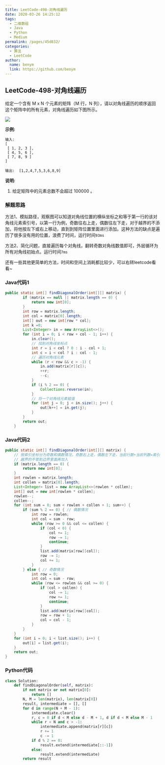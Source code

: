 ```yaml
---
title: LeetCode-498-对角线遍历
date: 2020-03-26 14:25:12
tags: 
  - 二维数组
  - Java
  - Python
  - Medium
permalink: /pages/45d832/
categories: 
  - 算法
  - LeetCode
author: 
  name: benym
  link: https://github.com/benym
---
```


## LeetCode-498-对角线遍历

给定一个含有 M x N 个元素的矩阵（M 行，N 列），请以对角线遍历的顺序返回这个矩阵中的所有元素，对角线遍历如下图所示。

![](https://image-1-1257237419.cos.ap-chongqing.myqcloud.com/image_loop.png)

 <!--more-->

**示例:**

```
输入:
[
 [ 1, 2, 3 ],
 [ 4, 5, 6 ],
 [ 7, 8, 9 ]
]

输出:  [1,2,4,7,5,3,6,8,9]
```

**说明:**

1. 给定矩阵中的元素总数不会超过 100000 。

### 解题思路

方法1、模拟路径，观察图可以知道对角线位置的横纵坐标之和等于第一行的该对角线元素索引号，以第一行为例，奇数往右上走，偶数往左下走，对于越界的不添加，将他按左下或右上移动，直到到矩阵位置里面进行添加。这种方法的缺点是遍历了很多没有用的位置，浪费了时间，运行时间`93ms`

方法2、简化问题，直接遍历每个对角线，翻转奇数对角线数值即可，外层循环为所有对角线初始点。运行时间`7ms`

还有一些其他更简单的方法，时间和空间上消耗都比较少，可以右转leetcode看看~

### Java代码1

```java
public static int[] findDiagonalOrder(int[][] matrix) {
        if (matrix == null || matrix.length == 0) {
            return new int[0];
        }
        int row = matrix.length;
        int col = matrix[0].length;
        int[] out = new int[row * col];
        int k =0;
        List<Integer> in = new ArrayList<>();
        for (int i = 0; i < row + col - 1; i++) {
            in.clear();
            // 找到对角线坐标点
            int r = i < col ? 0 : i - col + 1;
            int c = i < col ? i : col - 1;
            // 遍历对角线元素
            while (r < row && c > -1) {
                in.add(matrix[r][c]);
                ++r;
                --c;
            }
            if (i % 2 == 0) {
                Collections.reverse(in);
            }
            // 将一个对角线元素赋值
            for (int j = 0; j < in.size(); j++) {
                out[k++] = in.get(j);
            }
        }
        return out;
    }
```

### Java代码2

```java
public static int[] findDiagonalOrder(int[][] matrix) {
    // 按索引坐标分为奇数和偶数情况，奇数右上走，偶数左下走，当前行数+当前列数=索引值
    // 越界的不管到边界里面再加入
    if (matrix.length == 0) {
        return new int[0];
    }
    int rowlen = matrix.length;
    int collen = matrix[0].length;
    List<Integer> list = new ArrayList<>(rowlen * collen);
    int[] out = new int[rowlen * collen];
    rowlen--;
    collen--;
    for (int sum = 0; sum < rowlen + collen + 1; sum++) {
        if (sum % 2 == 0) { // 偶数情况
            int row = rowlen;
            int col = sum - row;
            while (row >= 0 && col <= collen) {
                if (col < 0) {
                    col += 1;
                    row -= 1;
                    continue;
                }
                list.add(matrix[row][col]);
                row -= 1;
                col += 1;
            }
        } else { // 奇数情况
            int row = 0;
            int col = sum - row;
            while (row <= rowlen && col >= 0) {
                if (col > collen) {
                    col -= 1;
                    row += 1;
                    continue;
                }
                list.add(matrix[row][col]);
                row = row + 1;
                col = col - 1;
            }
        }
    }
    for (int i = 0; i < list.size(); i++) {
        out[i] = list.get(i);
    }
    return out;
}
```

### Python代码

```python
class Solution:
    def findDiagonalOrder(self, matrix):
        if not matrix or not matrix[0]:
            return []
        N, M = len(matrix), len(matrix[0])
        result, intermediate = [], []
        for d in range(N + M - 1):
            intermediate.clear()
            r, c = 0 if d < M else d - M + 1, d if d < M else M - 1
            while r < N and c > -1:
                intermediate.append(matrix[r][c])
                r += 1
                c -= 1
            if d % 2 == 0:
                result.extend(intermediate[::-1])
            else:
                result.extend(intermediate)
        return result
```

